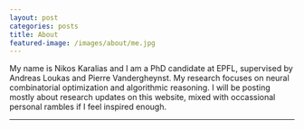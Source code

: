 ```yaml
---
layout: post
categories: posts
title: About
featured-image: /images/about/me.jpg
---
```

<p>
My name is Nikos Karalias and I am a PhD candidate at EPFL, supervised by Andreas Loukas and Pierre Vandergheynst.
My research focuses on neural combinatorial optimization and algorithmic reasoning. I will be posting mostly about research 
updates on this website, mixed with occassional personal rambles if I feel inspired enough.
</p>

<hr>
